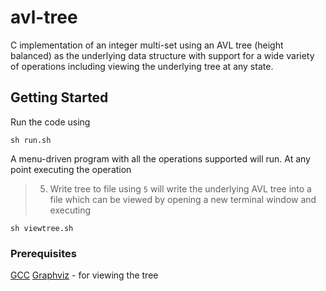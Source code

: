 # avl-tree
C implementation of an integer multi-set using an AVL tree (height balanced) as the underlying data structure with support for a wide variety of operations including viewing the underlying tree at any state.

## Getting Started
Run the code using
```
sh run.sh
```
A menu-driven program with all the operations supported will run.
At any point executing the operation
> 5. Write tree to file
using ```5``` will write the underlying AVL tree into a file which can be viewed by opening a new terminal window and executing
```
sh viewtree.sh
```

### Prerequisites
[GCC](https://gcc.gnu.org/install/)
[Graphviz](https://graphviz.gitlab.io/download/) - for viewing the tree
